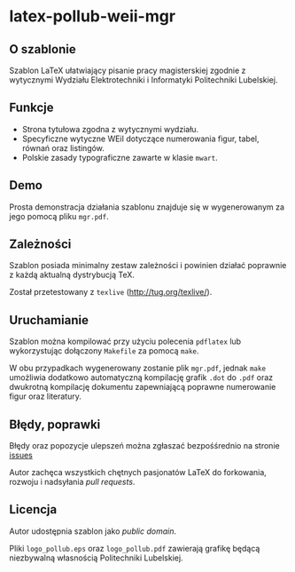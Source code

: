 latex-pollub-weii-mgr
=====================

O szablonie
-----------

Szablon LaTeX ułatwiający pisanie pracy magisterskiej zgodnie z wytycznymi Wydziału Elektrotechniki i Informatyki Politechniki Lubelskiej.

Funkcje
-------

- Strona tytułowa zgodna z wytycznymi wydziału.
- Specyficzne wytyczne WEiI dotyczące numerowania figur, tabel, równań oraz listingów.
- Polskie zasady typograficzne zawarte w klasie `mwart`.

Demo
----

Prosta demonstracja działania szablonu znajduje się w wygenerowanym za jego pomocą pliku `mgr.pdf`.

Zależności
----------

Szablon posiada minimalny zestaw zależności i powinien działać poprawnie z każdą aktualną dystrybucją TeX.


Został przetestowany z `texlive` (<http://tug.org/texlive/>).

Uruchamianie
------------

Szablon można kompilować przy użyciu polecenia `pdflatex` lub wykorzystując dołączony `Makefile` za pomocą `make`.


W obu przypadkach wygenerowany zostanie plik `mgr.pdf`, jednak `make` umożliwia dodatkowo automatyczną kompilację grafik `.dot` do `.pdf` oraz dwukrotną kompilację dokumentu zapewniającą poprawne numerowanie figur oraz literatury.

Błędy, poprawki
---------------

Błędy oraz popozycje ulepszeń można zgłaszać bezpośśrednio na stronie [issues](http://github.com/lidel/latex-pollub-weii-mgr/issues)

Autor zachęca wszystkich chętnych pasjonatów LaTeX do forkowania, rozwoju i nadsyłania *pull requests*.

Licencja
--------

Autor udostępnia szablon jako *public domain*.


Pliki `logo_pollub.eps` oraz `logo_pollub.pdf` zawierają grafikę będącą niezbywalną własnością Politechniki Lubelskiej.
